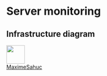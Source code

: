 # Server monitoring

<!-- 
## Features
- configuration à base de fichiers, zero-click nécessaires
- agent de monitoring extensible
- trouver d'autres truc positif


## Lien utiles
- choix d'infrastructure
- TODO list


## TODO list
- [x] Web server container
    - [x] Apache2 status page, on port 8080 /server-status
    - [x] Status page for server ressources, on port 81
- [x] Monitoring agent container
    - [x] Script to get data from web server status pages
    - [x] Script to insert data in database
    - [x] Merge scripts in a Dockerfile
    - [x] Run the container and test
    - [x] Get data from apache2 status page and add it to database
- [x] Mariadb container
    - [x] Create databases
    - [x] Create tables
    - [x] Tests
- [x] Grafana container
    - [x] Custom config file
    - [x] Link to database
    - [x] Create Graphs
    - [x] Save config to use in docker compose
- [ ] Documentation
    - [ ] Update infrastructure diagram
    - [ ] Explain all -->

## Infrastructure diagram
<!-- ![Infrastructure diagram](./doc/infrastructure_diagram.png) -->

<!-- - [@MaximeSahuc](https://github.com/MaximeSahuc) -->

<div>
    <img src="https://avatars.githubusercontent.com/u/84405949?s=48&v=4" width="48" /><br>
    <a href="https://github.com/MaximeSahuc">MaximeSahuc</a>
</div>

<!-- - <img src="https://avatars.githubusercontent.com/u/84405949?s=48&v=4" width="48" /> MaximeSahuc -->

<!-- [<img src="https://avatars.githubusercontent.com/u/84405949?s=48&v=4" width="48" />](https://github.com/MaximeSahuc)

[<img src="https://avatars.githubusercontent.com/u/160885185?s=2&v=4" width="48" />](https://github.com/marccambon) -->
